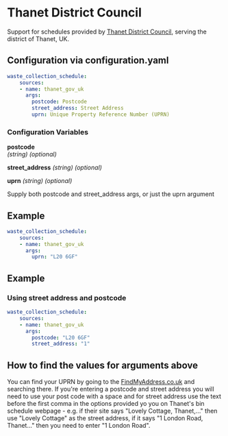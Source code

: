 # Thanet District Council

Support for schedules provided by [Thanet District Council](https://www.thanet.gov.uk/online-services/your-collection-day/), serving the
district of Thanet, UK.

## Configuration via configuration.yaml

```yaml
waste_collection_schedule:
    sources:
    - name: thanet_gov_uk
      args:
        postcode: Postcode
        street_address: Street Address
        uprn: Unique Property Reference Number (UPRN)
```

### Configuration Variables

**postcode**  
*(string) (optional)*

**street_address**
*(string) (optional)*

**uprn**
*(string) (optional)*

Supply both postcode and street_address args, or just the uprn argument

## Example

```yaml
waste_collection_schedule:
    sources:
    - name: thanet_gov_uk
      args:
        uprn: "L20 6GF"
```

## Example
### Using street address and postcode

```yaml
waste_collection_schedule:
    sources:
    - name: thanet_gov_uk
      args:
        postcode: "L20 6GF"
        street_address: "1"
```

## How to find the values for arguments above

You can find your UPRN by going to the [FindMyAddress.co.uk](https://www.findmyaddress.co.uk/) and searching there.
If you're entering a postcode and street address you will need to use your post code with a space and for street address use the text before the first comma in the options provided yo you on Thanet's bin schedule webpage - e.g. if their site says "Lovely Cottage, Thanet,..." then use "Lovely Cottage" as the street address, if it says "1 London Road, Thanet..." then you need to enter "1 London Road".
